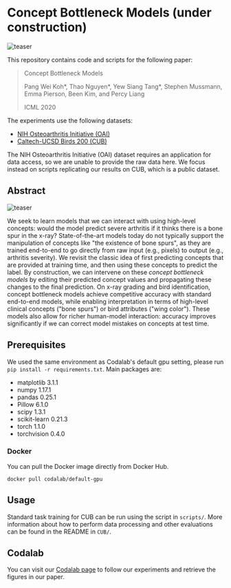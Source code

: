 # Concept Bottleneck Models (under construction)

![teaser](https://github.com/yewsiang/ConceptBottleneck/blob/master/figures/teaser.png)

This repository contains code and scripts for the following paper:

> Concept Bottleneck Models
>
> Pang Wei Koh\*, Thao Nguyen\*, Yew Siang Tang\*, Stephen Mussmann, Emma Pierson, Been Kim, and Percy Liang
>
> ICML 2020

The experiments use the following datasets:
- [NIH Osteoarthritis Initiative (OAI)](https://nda.nih.gov/oai/)
- [Caltech-UCSD Birds 200 (CUB)](http://www.vision.caltech.edu/visipedia/CUB-200.html)

The NIH Osteoarthritis Initiative (OAI) dataset requires an application for data access, so we are unable to provide the raw data here. 
We focus instead on scripts replicating our results on CUB, which is a public dataset.

## Abstract

![teaser](https://github.com/yewsiang/ConceptBottleneck/blob/master/figures/tti_qual_examples.png)

We seek to learn models that we can interact with using high-level concepts:
would the model predict severe arthritis if it thinks there is a bone spur in the x-ray?
State-of-the-art models today do not typically support the manipulation of concepts like "the existence of bone spurs",
as they are trained end-to-end to go directly from raw input (e.g., pixels) to output (e.g., arthritis severity).
We revisit the classic idea of first predicting concepts that are provided at training time,
and then using these concepts to predict the label.
By construction, we can intervene on these _concept bottleneck models_
by editing their predicted concept values and propagating these changes to the final prediction.
On x-ray grading and bird identification, concept bottleneck models achieve competitive accuracy with standard end-to-end models,
while enabling interpretation in terms of high-level clinical concepts ("bone spurs") or bird attributes ("wing color").
These models also allow for richer human-model interaction: accuracy improves significantly if we can correct model mistakes on concepts at test time.

## Prerequisites
We used the same environment as Codalab's default gpu setting, please run `pip install -r requirements.txt`. Main packages are:
- matplotlib 3.1.1
- numpy 1.17.1
- pandas 0.25.1
- Pillow 6.1.0
- scipy 1.3.1
- scikit-learn 0.21.3
- torch 1.1.0
- torchvision 0.4.0

### Docker
You can pull the Docker image directly from Docker Hub.
```
docker pull codalab/default-gpu
```

## Usage
Standard task training for CUB can be run using the script in ```scripts/```. More information about how to perform data processing and other evaluations can be found in the README in ```CUB/```.

## Codalab
You can visit our [Codalab page](https://worksheets.codalab.org/worksheets/0x362911581fcd4e048ddfd84f47203fd2) to follow our experiments and retrieve the figures in our paper. 
